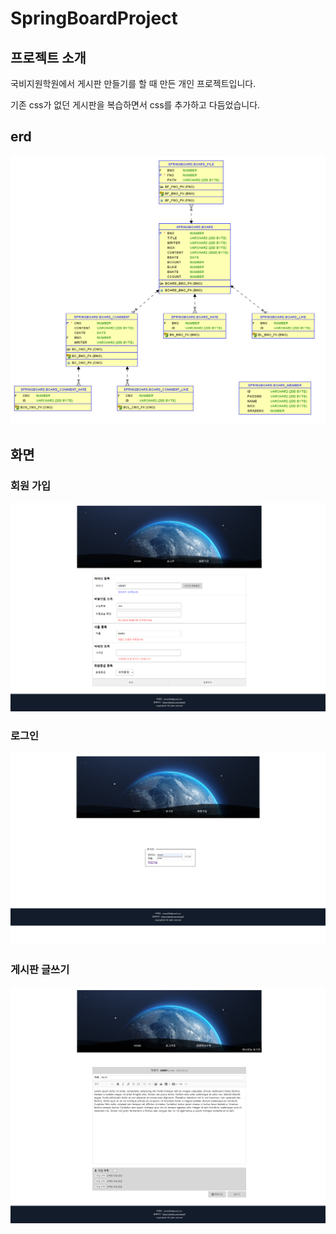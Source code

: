 <h1>SpringBoardProject</h1>
<h2>프로젝트 소개</h2>
<p>국비지원학원에서 게시판 만들기를 할 때 만든 개인 프로젝트입니다.</p>
<p>기존 css가 없던 게시판을 복습하면서 css를 추가하고 다듬었습니다.</p>
<h2>erd</h2>
<img src="../[asset]/springboard/sql/springboard_erd.png" alt="spring board project ERD.png" />
<h2>화면</h2>
<h3>회원 가입</h3>
<img src="../[asset]/springboard/portfolio/register01.png" alt="회원가입.png" />
<h3>로그인</h3>
<img src="../[asset]/springboard/portfolio/login01.png" alt="회원가입.png" />
<h3>게시판 글쓰기</h3>
<img src="../[asset]/springboard/portfolio/board_write01.png" alt="회원가입.png" />
